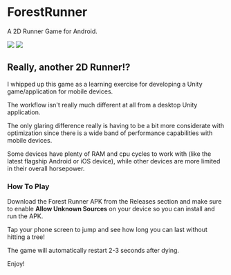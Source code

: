 # ForestRunner
A 2D Runner Game for Android.


![](https://files.catbox.moe/ef3s62.png) ![](https://files.catbox.moe/fwvire.png)

## Really, another 2D Runner!?

I whipped up this game as a learning exercise for developing a Unity game/application for mobile devices.

The workflow isn't really much different at all from a desktop Unity application.

The only glaring difference really is having to be a bit more considerate with optimization since there is a wide band of performance capabilities with mobile devices.

Some devices have plenty of RAM and cpu cycles to work with (like the latest flagship Android or iOS device), while other devices are more limited in their overall horsepower.

### How To Play

Download the Forest Runner APK from the Releases section and make sure to enable **Allow Unknown Sources** on your device so you can install and run the APK.

Tap your phone screen to jump and see how long you can last without hitting a tree!

The game will automatically restart 2-3 seconds after dying.

Enjoy!
